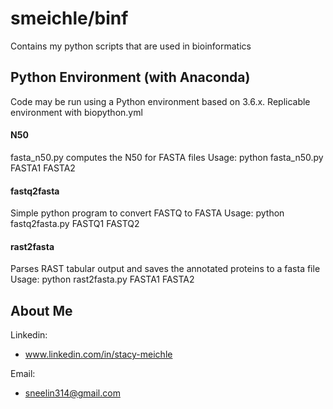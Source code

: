 # smeichle/binf 
Contains my python scripts that are used in bioinformatics

## Python Environment (with Anaconda)
Code may be run using a Python environment based on 3.6.x.  Replicable environment with biopython.yml


#### N50
fasta_n50.py computes the N50 for FASTA files
Usage: 
python fasta_n50.py FASTA1 FASTA2


#### fastq2fasta
Simple python program to convert FASTQ to FASTA
Usage: 
python fastq2fasta.py FASTQ1 FASTQ2


#### rast2fasta
Parses RAST tabular output and saves the annotated proteins to a fasta file
Usage: 
python rast2fasta.py FASTA1 FASTA2



## About Me

Linkedin:
- www.linkedin.com/in/stacy-meichle

Email:
- sneelin314@gmail.com